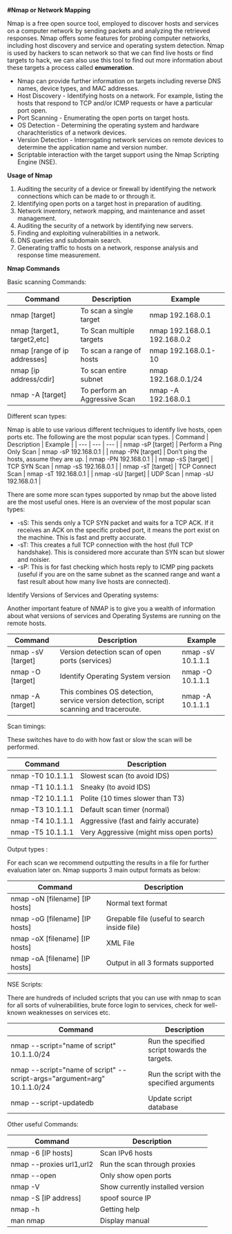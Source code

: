 **#Nmap or Network Mapping**

Nmap is a free open source tool, employed to discover hosts and services on a computer network by sending packets and analyzing the retrieved responses. Nmap offers some features for probing computer networks, including host discovery and service and operating system detection.
Nmap is used by hackers to scan network so that we can find live hosts or find targets to hack, we can also use this tool to find out more information about these targets a process called **enumeration**.
* Nmap can provide further information on targets including reverse DNS names, device types, and MAC addresses.
* Host Discovery - Identifying hosts on a network. For example, listing the hosts that respond to TCP and/or ICMP requests or have a particular port open.
* Port Scanning - Enumerating the open ports on target hosts.
* OS Detection - Determining the operating system and hardware charachteristics of a network devices.
* Version Detection - Interrogating network services on remote devices to determine the application name and version number.
* Scriptable interaction with the target support using the Nmap Scripting Engine (NSE).

**Usage of Nmap**
1. Auditing the security of a device or firewall by identifying the network connections which can be made to or through it.
2. Identifying open ports on a target host in preparation of auditing.
3. Network inventory, network mapping, and maintenance and asset management.
4. Auditing the security of a network by identifying new servers.
5. Finding and exploiting vulnerabilities in a network.
6. DNS queries and subdomain search.
7. Generating traffic to hosts on a network, response analysis and response time measurement.

**Nmap Commands**

Basic scanning Commands:


| Command | Description | Example |
| --- | --- | --- |
| nmap [target] | To scan a single target | nmap 192.168.0.1 |
| nmap [target1, target2,etc] | To Scan multiple targets | nmap 192.168.0.1 192.168.0.2 |
| nmap [range of ip addresses] | To scan a range of hosts | nmap 192.168.0.1-10 |
| nmap [ip address/cdir] | To scan entire subnet | nmap 192.168.0.1/24 |
| nmap -A [target] |  To perform an Aggressive Scan | nmap -A 192.168.0.1 |


Different scan types:


Nmap is able to use various different techniques to identify live hosts, open ports etc. The following are the most popular scan types.
| Command | Description | Example |
| --- | --- | --- |
| nmap -sP [target] | Perform a Ping Only Scan | nmap -sP 192.168.0.1 |
| nmap -PN [target] | Don’t ping the hosts, assume they are up. | nmap -PN 192.168.0.1 |
| nmap -sS [target] | TCP SYN Scan | nmap -sS 192.168.0.1 |
| nmap -sT [target] | TCP Connect Scan | nmap -sT 192.168.0.1 |
| nmap -sU [target] | UDP Scan | nmap -sU 192.168.0.1 |

There are some more scan types supported by nmap but the above listed are the most useful ones. Here is an overview of the most popular scan types:

* -sS: This sends only a TCP SYN packet and waits for a TCP ACK. If it receives an ACK on the specific probed port, it means the port exist on the machine. This is fast and pretty accurate.
* -sT: This creates a full TCP connection with the host (full TCP handshake). This is considered more accurate than SYN scan but slower and noisier.
* -sP: This is for fast checking which hosts reply to ICMP ping packets (useful if you are on the same subnet as the scanned range and want a fast result about how many live hosts are connected).


Identify Versions of Services and Operating systems:


Another important feature of NMAP is to give you a wealth of information about what versions of services and Operating Systems are running on the remote hosts.

| Command | Description | Example |
| --- | --- | --- |
| nmap -sV [target] | Version detection scan of open ports (services) | nmap -sV 10.1.1.1 |
| nmap -O [target] | Identify Operating System version | nmap -O 10.1.1.1 |
| nmap -A [target] | This combines OS detection, service version detection, script scanning and traceroute. | nmap -A 10.1.1.1 |


Scan timings:


These switches have to do with how fast or slow the scan will be performed.

| Command | Description |
| --- | --- |
| nmap -T0 10.1.1.1 | Slowest scan (to avoid IDS) |
| nmap -T1 10.1.1.1 | Sneaky (to avoid IDS) |
| nmap -T2 10.1.1.1 | Polite (10 times slower than T3) |
| nmap -T3 10.1.1.1 | Default scan timer (normal) |
| nmap -T4 10.1.1.1 | Aggressive (fast and fairly accurate) |
| nmap -T5 10.1.1.1 | Very Aggressive (might miss open ports) |


Output types :


For each scan we recommend outputting the results in a file for further evaluation later on. 
Nmap supports 3 main output formats as below:

| Command | Description |
| --- | --- |
| nmap -oN [filename] [IP hosts] | Normal text format |
| nmap -oG [filename] [IP hosts] | Grepable file (useful to search inside file) |
| nmap -oX [filename] [IP hosts] | XML File |
| nmap -oA [filename] [IP hosts] | Output in all 3 formats supported   |


NSE Scripts:


There are hundreds of included scripts that you can use with nmap to scan for all sorts of vulnerabilities, brute force login to services, check for well-known weaknesses on services etc. 
 
| Command | Description |
| --- | --- |
| nmap --script="name of script" 10.1.1.0/24 | Run the specified script towards the targets. |
| nmap --script="name of script" --script-args="argument=arg" 10.1.1.0/24 | Run the script with the specified arguments |
| nmap --script-updatedb | Update script database |


Other useful Commands:


| Command | Description |
| --- | --- |
| nmap -6 [IP hosts] | Scan IPv6 hosts |
| nmap --proxies url1,url2 | Run the scan through proxies |
| nmap --open | Only show open ports |
| nmap -V | Show currently installed version |
| nmap -S [IP address] | spoof source IP |
| nmap -h | Getting help |
| man nmap | Display manual |












